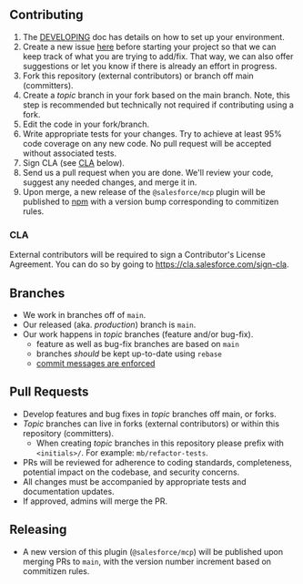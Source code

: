 ## Contributing

1. The [DEVELOPING](DEVELOPING.md) doc has details on how to set up your environment.
2. Create a new issue [here](https://github.com/forcedotcom/mcp/issues) before starting your project so that we can keep track of
   what you are trying to add/fix. That way, we can also offer suggestions or
   let you know if there is already an effort in progress.
3. Fork this repository (external contributors) or branch off main (committers).
4. Create a _topic_ branch in your fork based on the main branch. Note, this step is recommended but technically not required if contributing using a fork.
5. Edit the code in your fork/branch.
6. Write appropriate tests for your changes. Try to achieve at least 95% code coverage on any new code. No pull request will be accepted without associated tests.
7. Sign CLA (see [CLA](#cla) below).
8. Send us a pull request when you are done. We'll review your code, suggest any
   needed changes, and merge it in.
9. Upon merge, a new release of the `@salesforce/mcp` plugin will be published to [npm](https://www.npmjs.com/package/@salesforce/mcp) with a version bump corresponding to commitizen rules.

### CLA

External contributors will be required to sign a Contributor's License
Agreement. You can do so by going to https://cla.salesforce.com/sign-cla.

## Branches

- We work in branches off of `main`.
- Our released (aka. _production_) branch is `main`.
- Our work happens in _topic_ branches (feature and/or bug-fix).
  - feature as well as bug-fix branches are based on `main`
  - branches _should_ be kept up-to-date using `rebase`
  - [commit messages are enforced](DEVELOPING.md#When-you-are-ready-to-commit)

## Pull Requests

- Develop features and bug fixes in _topic_ branches off main, or forks.
- _Topic_ branches can live in forks (external contributors) or within this repository (committers).
  - When creating _topic_ branches in this repository please prefix with `<initials>/`. For example: `mb/refactor-tests`.
- PRs will be reviewed for adherence to coding standards, completeness, potential impact on the codebase, and security concerns.
- All changes must be accompanied by appropriate tests and documentation updates.
- If approved, admins will merge the PR.

## Releasing

- A new version of this plugin (`@salesforce/mcp`) will be published upon merging PRs to `main`, with the version number increment based on commitizen rules.
